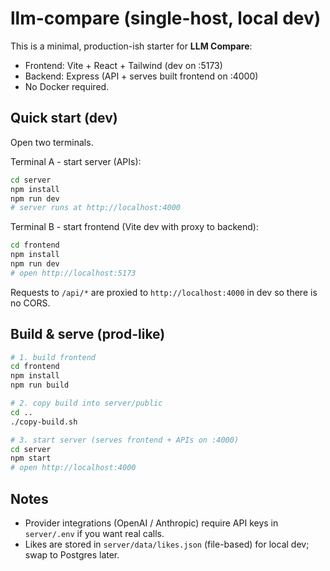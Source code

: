 # llm-compare (single-host, local dev)

This is a minimal, production-ish starter for **LLM Compare**:
- Frontend: Vite + React + Tailwind (dev on :5173)
- Backend: Express (API + serves built frontend on :4000)
- No Docker required.

## Quick start (dev)
Open two terminals.

Terminal A - start server (APIs):
```bash
cd server
npm install
npm run dev
# server runs at http://localhost:4000
```

Terminal B - start frontend (Vite dev with proxy to backend):
```bash
cd frontend
npm install
npm run dev
# open http://localhost:5173
```

Requests to `/api/*` are proxied to `http://localhost:4000` in dev so there is no CORS.

## Build & serve (prod-like)
```bash
# 1. build frontend
cd frontend
npm install
npm run build

# 2. copy build into server/public
cd ..
./copy-build.sh

# 3. start server (serves frontend + APIs on :4000)
cd server
npm start
# open http://localhost:4000
```

## Notes
- Provider integrations (OpenAI / Anthropic) require API keys in `server/.env` if you want real calls.
- Likes are stored in `server/data/likes.json` (file-based) for local dev; swap to Postgres later.
